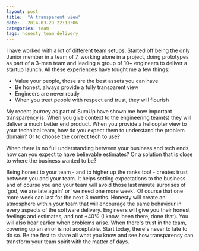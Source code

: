 ```yaml
---
layout: post
title:  "A transparent view"
date:   2014-03-29 22:18:06
categories: team
tags: honesty team delivery
---
```


I have worked with a lot of different team setups. Started off being the only Junior member in a team of 7, working alone in a project, doing prototypes as part of a 3-men team and leading a group of 10+ engineers to deliver a startup launch. All these experiences have tought me a few things:

* Value your people, those are the best assets you can have
* Be honest, always provide a fully transparent view
* Engineers are never ready
* When you treat people with respect and trust, they will flourish

My recent journey as part of SumUp have shown me how important transparency is. When you give context to the engineering team(s) they will deliver a much better end product. When you provide a helicopter view to your technical team, how do you expect them to understand the problem domain? Or to choose the correct tech to use?

When there is no full understanding between your business and tech ends, how can you expect to have believable estimates? Or a solution that is close to where the business wanted to be?

Being honest to your team - and to higher up the ranks too! - creates trust between you and your team. It helps setting expectations to the business and of course you and your team will avoid those last minute surprises of 'god, we are late again' or 'we need one more week'. Of course that one more week can last for the next 3 months. Honesty will create an atmosphere within your team that will encourage the same behaviour in every aspects of the software delivery. Engineers will give you their honest feelings and estimates, and not +40% (I know, been there, done that). You will also hear earlier when problems arise. When there's trust in the team, covering up an error is not acceptable. Start today, there's never to late to do so. Be the first to share all what you know and see how transparency can transform your team spirit with the matter of days.

